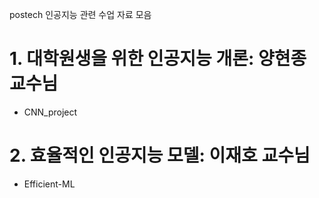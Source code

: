 postech 인공지능 관련 수업 자료 모음
# 1. 대학원생을 위한 인공지능 개론: 양현종 교수님
- CNN_project

# 2. 효율적인 인공지능 모델: 이재호 교수님
 - Efficient-ML
